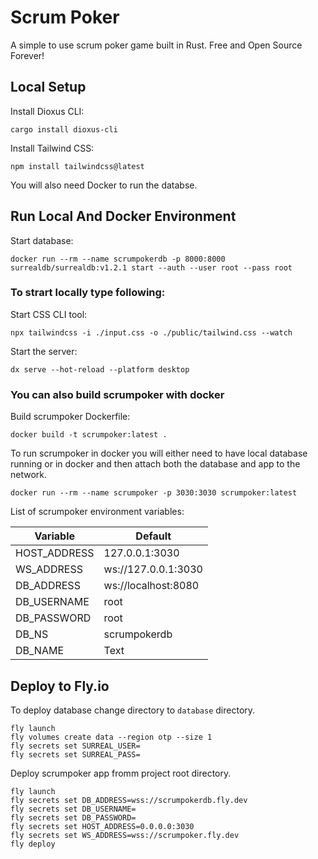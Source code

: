 # Scrum Poker
A simple to use scrum poker game built in Rust. Free and Open Source Forever!

## Local Setup
Install Dioxus CLI:
```shell
cargo install dioxus-cli
```
Install Tailwind CSS:
```shell
npm install tailwindcss@latest
```
You will also need Docker to run the databse.

## Run Local And Docker Environment
Start database:
```shell
docker run --rm --name scrumpokerdb -p 8000:8000 surrealdb/surrealdb:v1.2.1 start --auth --user root --pass root
```

### To strart locally type following:

Start CSS CLI tool:
```shell
npx tailwindcss -i ./input.css -o ./public/tailwind.css --watch
```

Start the server:
```shell
dx serve --hot-reload --platform desktop
```

### You can also build scrumpoker with docker
Build scrumpoker Dockerfile:
```shell
docker build -t scrumpoker:latest .
```

To run scrumpoker in docker you will either need to have local database running or in docker and then attach both the database and app to the network.

```shell
docker run --rm --name scrumpoker -p 3030:3030 scrumpoker:latest
```

List of scrumpoker environment variables:

| Variable     | Default             |
|--------------|---------------------|
| HOST_ADDRESS | 127.0.0.1:3030      |
| WS_ADDRESS   | ws://127.0.0.1:3030 |
| DB_ADDRESS   | ws://localhost:8080 |
| DB_USERNAME  | root                |
| DB_PASSWORD  | root                |
| DB_NS        | scrumpokerdb        |
| DB_NAME      | Text                |

## Deploy to Fly.io

To deploy database change directory to `database` directory.
```shell
fly launch
fly volumes create data --region otp --size 1
fly secrets set SURREAL_USER=
fly secrets set SURREAL_PASS=
```

Deploy scrumpoker app fromm project root directory.
```shell
fly launch
fly secrets set DB_ADDRESS=wss://scrumpokerdb.fly.dev
fly secrets set DB_USERNAME=
fly secrets set DB_PASSWORD=
fly secrets set HOST_ADDRESS=0.0.0.0:3030 
fly secrets set WS_ADDRESS=wss://scrumpoker.fly.dev
fly deploy
```